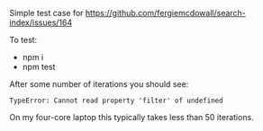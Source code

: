 Simple test case for https://github.com/fergiemcdowall/search-index/issues/164

To test:

* npm i
* npm test

After some number of iterations you should see:

```
TypeError: Cannot read property 'filter' of undefined
```

On my four-core laptop this typically takes less than 50 iterations.
